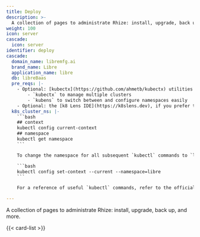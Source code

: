 ```yaml
---
title: Deploy
description: >-
  A collection of pages to administrate Rhize: install, upgrade, back up, and more.
weight: 100
icon: server
cascade:
  icon: server
identifier: deploy
cascade:
  domain_name: libremfg.ai
  brand_name: Libre
  application_name: libre
  db: libreBaas
  pre_reqs: |-
    - Optional: [kubectx](https://github.com/ahmetb/kubectx) utilities
        - `kubectx` to manage multiple clusters
        - `kubens` to switch between and configure namespaces easily
    - Optional: the [k8 Lens IDE](https://k8slens.dev), if you prefer to use Kubernetes graphically
  k8s_cluster_ns: |-
    ```bash
    ## context
    kubectl config current-context
    ## namespace
    kubectl get namespace
    ```

    To change the namespace for all subsequent `kubectl` commands to `libre`, run this command:

    ```bash
    kubectl config set-context --current --namespace=libre
    ```

    For a reference of useful `kubectl` commands, refer to the official [kubectl Cheat Sheet](https://kubernetes.io/docs/reference/kubectl/cheatsheet/).

---
```


A collection of pages to administrate Rhize: install, upgrade, back up, and more.


{{< card-list >}}
